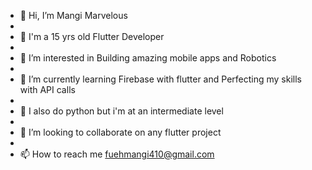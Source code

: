 - 👋 Hi, I’m Mangi Marvelous
- 
- 👀 I'm a 15 yrs old Flutter Developer
- 
- 👀 I’m interested in Building amazing mobile apps and Robotics
- 
- 🌱 I’m currently learning Firebase with flutter and Perfecting my skills with API calls
- 
- 🌱 I also do python but i'm at an intermediate level
- 
- 💞️ I’m looking to collaborate on any flutter project 
- 
- 📫 How to reach me fuehmangi410@gmail.com

<!---
mangifueh1/mangifueh1 is a ✨ special ✨ repository because its `README.md` (this file) appears on your GitHub profile.
You can click the Preview link to take a look at your changes.
--->
